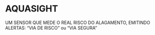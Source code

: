 # AQUASIGHT
UM SENSOR QUE MEDE O REAL RISCO DO ALAGAMENTO, EMITINDO ALERTAS: “VIA DE RISCO” ou “VIA SEGURA” 
